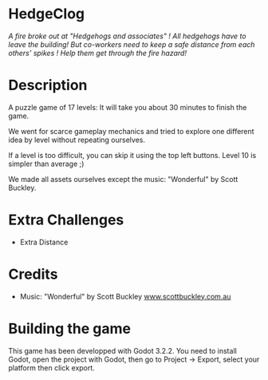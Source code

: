 # HedgeClog

_A fire broke out at "Hedgehogs and associates" !
All hedgehogs have to leave the building!
But co-workers need to keep a safe distance from each others’ spikes !
Help them get through the fire hazard!_


# Description

A puzzle game of 17 levels: It will take you about 30 minutes to finish the game.

We went for scarce gameplay mechanics and tried to explore one different idea by level without repeating ourselves.

If a level is too difficult, you can skip it using the top left buttons. Level 10 is simpler than average ;)

We made all assets ourselves except the music: "Wonderful" by Scott Buckley.


# Extra Challenges

- Extra Distance

# Credits

- Music: "Wonderful" by Scott Buckley www.scottbuckley.com.au


# Building the game

This game has been developped with Godot 3.2.2. You need to install Godot, open the project with Godot, then go to Project -> Export, select your platform then click export.
